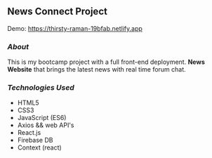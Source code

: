 ## News Connect Project
Demo: https://thirsty-raman-19bfab.netlify.app

### *About*
This is my bootcamp project with a full front-end deployment.
**News Website** that brings the latest news with real time forum chat.

### *Technologies Used*
* HTML5
* CSS3
* JavaScript (ES6)
* Axios && web API's
* React.js
* Firebase DB
* Context (react)

